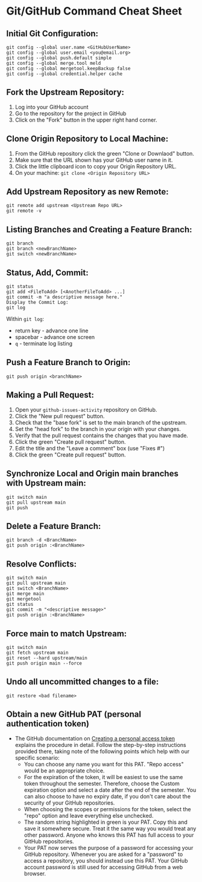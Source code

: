 # Git/GitHub Command Cheat Sheet

## Initial Git Configuration:

```
git config --global user.name <GitHubUserName>
git config --global user.email <you@email.org>
git config --global push.default simple
git config --global merge.tool meld
git config --global mergetool.keepBackup false
git config --global credential.helper cache
```

## Fork the Upstream Repository:

1. Log into your GitHub account
2. Go to the repository for the project in GitHub
3. Click on the "Fork" button in the upper right hand corner.

## Clone Origin Repository to Local Machine:
1. From the GitHub repository click the green "Clone or Downlaod" button.
2. Make sure that the URL shown has your GitHub user name in it.
3. Click the little clipboard icon to copy your Origin Repository URL.
4. On your machine: `git clone <Origin Repository URL>`


## Add Upstream Repository as new Remote:

```
git remote add upstream <Upstream Repo URL>
git remote -v
```


## Listing Branches and Creating a Feature Branch:

```
git branch
git branch <newBranchName>
git switch <newBranchName>
```

## Status, Add, Commit:

```
git status
git add <FileToAdd> [<AnotherFileToAdd> ...]
git commit -m "a descriptive message here."
Display the Commit Log:
git log
```

Within `git log`:
 * return key - advance one line
 * spacebar - advance one screen
 * `q` - terminate log listing


## Push a Feature Branch to Origin:

`git push origin <branchName>`

## Making a Pull Request:

1. Open your `github-issues-activity` repository on GitHub.
2. Click the "New pull request" button.
3. Check that the "base fork" is set to the main branch of the upstream.
4. Set the "head fork" to the branch in your origin with your changes.
5. Verify that the pull request contains the changes that you have made.
6. Click the green "Create pull request" button.
7. Edit the title and the "Leave a comment" box (use "Fixes #<bugid>")
8. Click the green "Create pull request" button.

## Synchronize Local and Origin main branches with Upstream main:

```
git switch main
git pull upstream main
git push
```

## Delete a Feature Branch:

```
git branch -d <BranchName>
git push origin :<BranchName>
```

## Resolve Conflicts:

```
git switch main
git pull upstream main
git switch <BranchName>
git merge main
git mergetool
git status
git commit -m "<descriptive message>"
git push origin :<BranchName>
```

## Force main to match Upstream:

```
git switch main
git fetch upstream main
git reset --hard upstream/main
git push origin main --force
```

## Undo all uncommitted changes to a file:

```
git restore <bad filename>
```

## Obtain a new GitHub PAT (personal authentication token)

  * The GitHub documentation on [Creating a personal access token](https://docs.github.com/en/github/authenticating-to-github/keeping-your-account-and-data-secure/creating-a-personal-access-token)
explains the procedure in detail. Follow the step-by-step instructions
provided there, taking note of the following points which help with
our specific scenario:
    - You can choose any name you want for this PAT. "Repo access"
      would be an appropriate choice.
    - For the expiration of the token, it will be easiest to use the
      same token throughout the semester. Therefore, choose the Custom
      expiration option and select a date after the end of the
      semester. You can also choose to have no expiry date, if you
      don't care about the security of your GitHub repositories.
    - When choosing the scopes or permissions for the token, select
      the "repo" option and leave everything else unchecked.
    - The random string highlighted in green is your PAT. Copy this
      and save it somewhere secure. Treat it the same way you would
      treat any other password. Anyone who knows this PAT has full
      access to your GitHub repositories.
    - Your PAT now serves the purpose of a password for accessing your
      GitHub repository. Whenever you are asked for a "password" to
      access a repository, you should instead use this PAT. Your
      GitHub account password is still used for accessing GitHub from
      a web browser.

